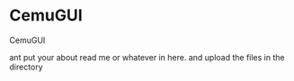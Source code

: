 # CemuGUI
CemuGUI

ant put your about read me or whatever in here. and upload the files in the directory
